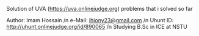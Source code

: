 Solution of UVA (https://uva.onlinejudge.org) problems that i solved so far

Author: Imam Hossain /n
e-Mail: ihjony23@gmail.com /n
Uhunt ID: http://uhunt.onlinejudge.org/id/890065 /n
Studying B.Sc in ICE at NSTU
